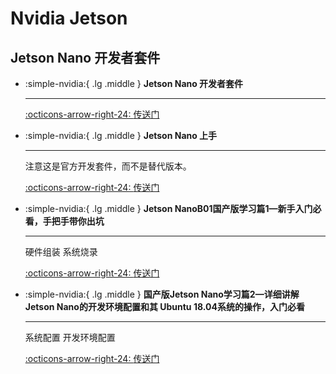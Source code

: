 # Nvidia Jetson

## Jetson Nano 开发者套件

<div class="grid cards" markdown>

-   :simple-nvidia:{ .lg .middle } __Jetson Nano 开发者套件__

    ---

    [:octicons-arrow-right-24: <a href="https://developer.nvidia.com/embedded/jetson-nano-developer-kit" target="_blank"> 传送门 </a>](#)

-   :simple-nvidia:{ .lg .middle } __Jetson Nano 上手__

    ---

    注意这是官方开发套件，而不是替代版本。

    [:octicons-arrow-right-24: <a href="https://developer.nvidia.com/embedded/learn/get-started-jetson-nano-devkit" target="_blank"> 传送门 </a>](#)

-   :simple-nvidia:{ .lg .middle } __Jetson NanoB01国产版学习篇1—新手入门必看，手把手带你出坑__

    ---

    硬件组装
    系统烧录

    [:octicons-arrow-right-24: <a href="https://zhuanlan.zhihu.com/p/580758960" target="_blank"> 传送门 </a>](#)

-   :simple-nvidia:{ .lg .middle } __国产版Jetson Nano学习篇2—详细讲解Jetson Nano的开发环境配置和其 Ubuntu 18.04系统的操作，入门必看__

    ---

    系统配置
    开发环境配置

    [:octicons-arrow-right-24: <a href="https://zhuanlan.zhihu.com/p/583062190" target="_blank"> 传送门 </a>](#)

</div>